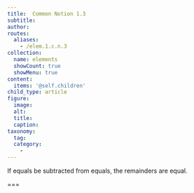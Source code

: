 ```yaml
---
title:  Common Notion 1.3
subtitle: 
author:
routes:
  aliases:
    - /elem.1.c.n.3
collection:
  name: elements
  showCount: true
  showMenu: true
content:
  items: '@self.children'
child_type: article
figure:
  image:
  alt:
  title:
  caption:
taxonomy:
  tag:
  category:
    - 
---
```


<p>If equals be subtracted from equals, the remainders are equal.</p>

===

